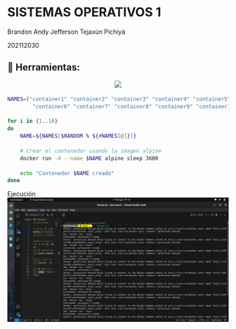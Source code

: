 # **SISTEMAS OPERATIVOS 1**

<p>Brandon Andy Jefferson Tejaxún Pichiyá</p>
<p>202112030</p>

## :wrench: Herramientas:

<div align="center">
	<a href="#">
		<img src="https://skillicons.dev/icons?i=linux,git,bash,docker" />
	</a>
</div>

``` bash
NAMES=("container1" "container2" "container3" "container4" "container5"
        "container6" "container7" "container8" "container9" "container10")

for i in {1..10}
do
    NAME=${NAMES[$RANDOM % ${#NAMES[@]}]}

    # Crear el contenedor usando la imagen alpine
    docker run -d --name $NAME alpine sleep 3600

    echo "Contenedor $NAME creado"
done
```

Ejecución 
<img src="img1.png">